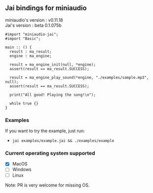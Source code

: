## Jai bindings for miniaudio

miniaudio's version : v0.11.18</br>
Jai's version : beta 0.1.075b

```jai
#import "miniaudio-jai";
#import "Basic";

main :: () {
  result : ma_result;
  engine : ma_engine;

  result = ma_engine_init(null, *engine);
  assert(result == ma_result.SUCCESS);

  result = ma_engine_play_sound(*engine, "./examples/sample.mp3", null);
  assert(result == ma_result.SUCCESS);

  print("All good! Playing the song!\n");

  while true {}
}

```

### Examples

If you want to try the example, just run:

- `jai examples/example.jai && ./examples/example`

### Current operating system supported

- [x] MacOS
- [ ] Windows
- [ ] Linux

Note: PR is very welcome for missing OS.
